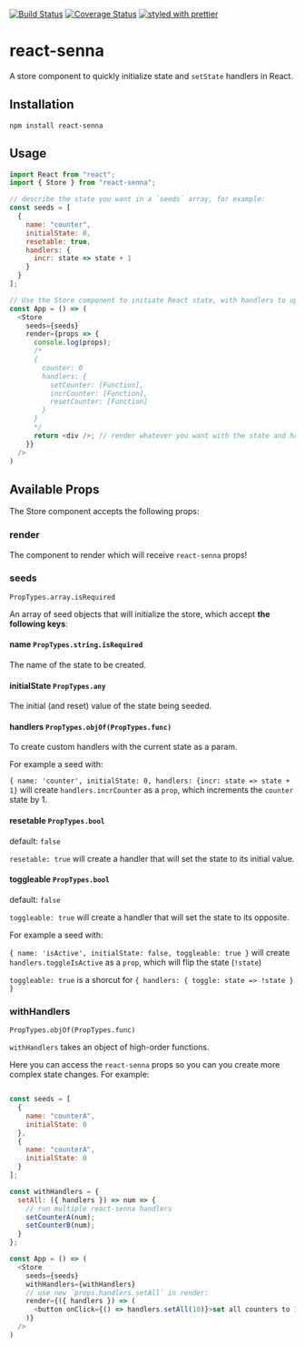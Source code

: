 [![Build Status](https://travis-ci.org/collardeau/react-senna.svg?branch=master)](https://travis-ci.org/collardeau/react-senna)
[![Coverage Status](https://coveralls.io/repos/github/collardeau/react-senna/badge.svg?branch=master)](https://coveralls.io/github/collardeau/react-senna?branch=master)
[![styled with prettier](https://img.shields.io/badge/styled_with-prettier-ff69b4.svg)](https://github.com/prettier/prettier)

# react-senna

A store component to quickly initialize state and `setState` handlers in React.

## Installation

`npm install react-senna`

## Usage

```javascript
import React from "react";
import { Store } from "react-senna";

// describe the state you want in a `seeds` array, for example:
const seeds = [
  {
    name: "counter",
    initialState: 0,
    resetable: true,
    handlers: {
      incr: state => state + 1
    }
  }
];

// Use the Store component to initiate React state, with handlers to update that state
const App = () => (
  <Store
    seeds={seeds}
    render={props => {
      console.log(props);
      /*
      {
        counter: 0
        handlers: {
          setCounter: [Function],
          incrCounter: [Function],
          resetCounter: [Function]
        }
      }
      */
      return <div />; // render whatever you want with the state and handlers you just created!
    }}
  />
)

```

## Available Props

The Store component accepts the following props:

### render

The component to render which will receive `react-senna` props!

### seeds
`PropTypes.array.isRequired`

An array of seed objects that will initialize the store, which accept **the following keys**:

#### name `PropTypes.string.isRequired`

The name of the state to be created.

#### initialState `PropTypes.any`

The initial (and reset) value of the state being seeded.

#### handlers `PropTypes.objOf(PropTypes.func)`

To create custom handlers with the current state as a param.

For example a seed with:

`{ name: 'counter', initialState: 0, handlers: {incr: state => state + 1}`
will create `handlers.incrCounter` as a `prop`, which increments the `counter` state by 1.

#### resetable `PropTypes.bool`

default: `false`

`resetable: true` will create a handler that will set the state to its initial value.

#### toggleable `PropTypes.bool`

default: `false`

`toggleable: true` will create a handler that will set the state to its opposite.

For example a seed with:

`{ name: 'isActive', initialState: false, toggleable: true }`
will create `handlers.toggleIsActive` as a `prop`, which will flip the state (`!state`)

`toggleable: true` is a shorcut for `{ handlers: { toggle: state => !state } }`

### withHandlers
`PropTypes.objOf(PropTypes.func)`

`withHandlers` takes an object of high-order functions.

Here you can access the `react-senna` props so you can you create more complex state changes.
For example:

```javascript

const seeds = [
  {
    name: "counterA",
    initialState: 0
  },
  {
    name: "counterA",
    initialState: 0
  }
];

const withHandlers = {
  setAll: ({ handlers }) => num => {
    // run multiple react-senna handlers
    setCounterA(num);
    setCounterB(num);
  }
};

const App = () => (
  <Store
    seeds={seeds}
    withHandlers={withHandlers}
    // use new `props.handlers.setAll` in render:
    render={({ handlers }) => (
      <button onClick={() => handlers.setAll(10)}>set all counters to 10</button>
    )}
  />
)
```
